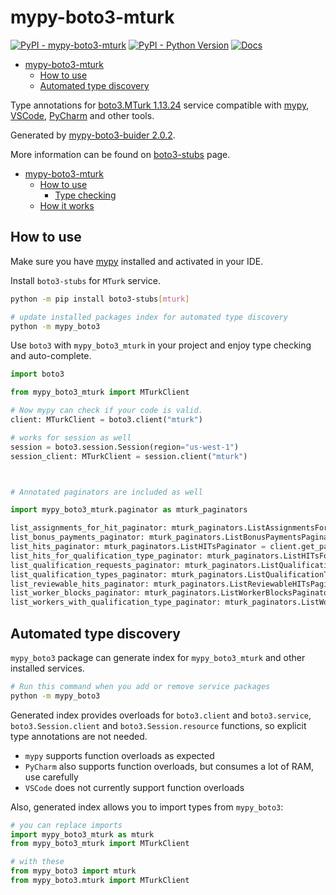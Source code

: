 # mypy-boto3-mturk

[![PyPI - mypy-boto3-mturk](https://img.shields.io/pypi/v/mypy-boto3-mturk.svg?color=blue)](https://pypi.org/project/mypy-boto3-mturk)
[![PyPI - Python Version](https://img.shields.io/pypi/pyversions/mypy-boto3-mturk.svg?color=blue)](https://pypi.org/project/mypy-boto3-mturk)
[![Docs](https://img.shields.io/readthedocs/mypy-boto3-builder.svg?color=blue)](https://mypy-boto3-builder.readthedocs.io/)

- [mypy-boto3-mturk](#mypy-boto3-mturk)
  - [How to use](#how-to-use)
  - [Automated type discovery](#automated-type-discovery)


Type annotations for
[boto3.MTurk 1.13.24](https://boto3.amazonaws.com/v1/documentation/api/1.13.24/reference/services/mturk.html#MTurk) service
compatible with [mypy](https://github.com/python/mypy), [VSCode](https://code.visualstudio.com/),
[PyCharm](https://www.jetbrains.com/pycharm/) and other tools.

Generated by [mypy-boto3-buider 2.0.2](https://github.com/vemel/mypy_boto3_builder).

More information can be found on [boto3-stubs](https://pypi.org/project/boto3-stubs/) page.

- [mypy-boto3-mturk](#mypy-boto3-mturk)
  - [How to use](#how-to-use)
    - [Type checking](#type-checking)
  - [How it works](#how-it-works)

## How to use

Make sure you have [mypy](https://github.com/python/mypy) installed and activated in your IDE.

Install `boto3-stubs` for `MTurk` service.

```bash
python -m pip install boto3-stubs[mturk]

# update installed packages index for automated type discovery
python -m mypy_boto3
```

Use `boto3` with `mypy_boto3_mturk` in your project and enjoy type checking and auto-complete.

```python
import boto3

from mypy_boto3_mturk import MTurkClient

# Now mypy can check if your code is valid.
client: MTurkClient = boto3.client("mturk")

# works for session as well
session = boto3.session.Session(region="us-west-1")
session_client: MTurkClient = session.client("mturk")



# Annotated paginators are included as well

import mypy_boto3_mturk.paginator as mturk_paginators

list_assignments_for_hit_paginator: mturk_paginators.ListAssignmentsForHITPaginator = client.get_paginator("list_assignments_for_hit")
list_bonus_payments_paginator: mturk_paginators.ListBonusPaymentsPaginator = client.get_paginator("list_bonus_payments")
list_hits_paginator: mturk_paginators.ListHITsPaginator = client.get_paginator("list_hits")
list_hits_for_qualification_type_paginator: mturk_paginators.ListHITsForQualificationTypePaginator = client.get_paginator("list_hits_for_qualification_type")
list_qualification_requests_paginator: mturk_paginators.ListQualificationRequestsPaginator = client.get_paginator("list_qualification_requests")
list_qualification_types_paginator: mturk_paginators.ListQualificationTypesPaginator = client.get_paginator("list_qualification_types")
list_reviewable_hits_paginator: mturk_paginators.ListReviewableHITsPaginator = client.get_paginator("list_reviewable_hits")
list_worker_blocks_paginator: mturk_paginators.ListWorkerBlocksPaginator = client.get_paginator("list_worker_blocks")
list_workers_with_qualification_type_paginator: mturk_paginators.ListWorkersWithQualificationTypePaginator = client.get_paginator("list_workers_with_qualification_type")
```

## Automated type discovery

`mypy_boto3` package can generate index for `mypy_boto3_mturk` and other installed services.

```bash
# Run this command when you add or remove service packages
python -m mypy_boto3
```

Generated index provides overloads for `boto3.client` and `boto3.service`,
`boto3.Session.client` and `boto3.Session.resource` functions,
so explicit type annotations are not needed.

- `mypy` supports function overloads as expected
- `PyCharm` also supports function overloads, but consumes a lot of RAM, use carefully
- `VSCode` does not currently support function overloads

Also, generated index allows you to import types from `mypy_boto3`:

```python
# you can replace imports
import mypy_boto3_mturk as mturk
from mypy_boto3_mturk import MTurkClient

# with these
from mypy_boto3 import mturk
from mypy_boto3.mturk import MTurkClient
```
